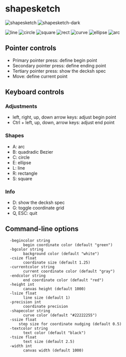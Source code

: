 # shapesketch

![shapesketch](default.png)
![shapesketch-dark](dark-curve.png)

![line](line.png)
![circle](circle.png)
![square](square.png)
![rect](rect.png)
![curve](curve.png)
![ellipse](ellipse.png)
![arc](arc.png)

## Pointer controls

* Primary pointer press: define begin point
* Secondary pointer press: define ending point
* Tertiary pointer press: show the decksh spec
* Move: define current point

## Keyboard controls

### Adjustments

* left, right, up, down arrow keys: adjust begin point 
* Ctrl + left, up, down, arrow keys: adjust end point

### Shapes

* A: arc
* B: quadradic Bezier
* C: circle
* E: ellipse
* L: line
* R: rectangle
* S: square

### Info

* D: show the decksh spec
* G: toggle coordinate grid
* Q, ESC: quit



## Command-line options
```
  -begincolor string
    	begin coordinate color (default "green")
  -bgcolor string
    	background color (default "white")
  -csize float
    	coordinate size (default 1.25)
  -currentcolor string
    	current coordinate color (default "gray")
  -endcolor string
    	end coordinate color (default "red")
  -height int
    	canvas height (default 1000)
  -lsize float
    	line size (default 1)
  -precision int
    	coordinate precision
  -shapecolor string
    	curve color (default "#22222255")
  -ssize float
      step size for coordinate nudging (default 0.5)
  -textcolor string
    	text color (default "black")
  -tsize float
    	text size (default 2.5)
  -width int
    	canvas width (default 1000)
```

